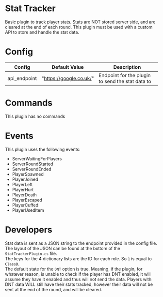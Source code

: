 # Stat Tracker
Basic plugin to track player stats.
Stats are NOT stored server side, and are cleared at the end of each round. This plugin must be used with a custom API to store and handle the stat data.

# Config
| Config  | Default Value | Description |
| ------------- | ------------- | ------------- |
| api_endpoint  | "https://google.co.uk/" | Endpoint for the plugin to send the stat data to |

# Commands
This plugin has no commands

# Events
This plugin uses the following events:
 - ServerWaitingForPlayers
 - ServerRoundStarted
 - ServerRoundEnded
 - PlayerSpawned
 - PlayerJoined
 - PlayerLeft
 - PlayerHurt
 - PlayerDeath
 - PlayerEscaped
 - PlayerCuffed
 - PlayerUsedItem

# Developers
Stat data is sent as a JSON string to the endpoint provided in the config file. The layout of the JSON can be found at the bottom of the `StatTrackerPlugin.cs` file.
<br>The keys for the 4 dictionary lists are the ID for each role. So `1` is equal to `ClassD`.
<br>The default state for the `DNT` option is true. Meaning, if the plugin, for whatever reason, is unable to check if the player has DNT enabled, it will assume they have it enabled and thus will not send the data. Players with DNT data WILL still have their stats tracked, however their data will not be sent at the end of the round, and will be cleared.

